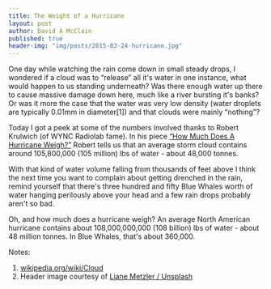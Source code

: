 ```yaml
---
title: The Weight of a Hurricane
layout: post
author: David A McClain
published: true
header-img: "img/posts/2015-03-24-hurricane.jpg"
---
```


One day while watching the rain come down in small steady drops, I wondered if a cloud was to “release” all it's water in one instance, what would happen to us standing underneath? Was there enough water up there to cause massive damage down here, much like a river bursting it's banks? Or was it more the case that the water was very low density (water droplets are typically 0.01mm in diameter[1]) and that clouds were mainly “nothing”?

Today I got a peek at some of the numbers involved thanks to Robert Krulwich (of WYNC Radiolab fame). In his piece <a href="http://www.npr.org/blogs/krulwich/2011/06/01/130078553/a-hurricane-weighs-how-much">“How Much Does A Hurricane Weigh?”</a> Robert tells us that an average storm cloud contains around 105,800,000 (105 million) lbs of water - about 48,000 tonnes.

With that kind of water volume falling from thousands of feet above I think the next time you want to complain about getting drenched in the rain, remind yourself that there's three hundred and fifty Blue Whales worth of water hanging perilously above your head and a few rain drops probably aren't so bad.

Oh, and how much does a hurricane weigh? An average North American hurricane contains about 108,000,000,000 (108 billion) lbs of water - about 48 million tonnes. In Blue Whales, that's about 360,000.

Notes:

1. <a href="http://en.wikipedia.org/wiki/Cloud">wikipedia.org/wiki/Cloud</a>
1. Header image courtesy of <a href="https://unsplash.com/liane">Liane Metzler / Unsplash</a>
